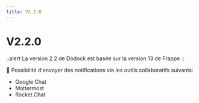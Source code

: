 ```yaml
---
title: V2.2.0
---
```


# V2.2.0

::alert
La version 2.2 de Dodock est basée sur la version 13 de Frappe
::

:rocket: Possibilité d'envoyer des notifications via les outils collaboratifs suivants:

- Google Chat
- Mattermost
- Rocket.Chat

